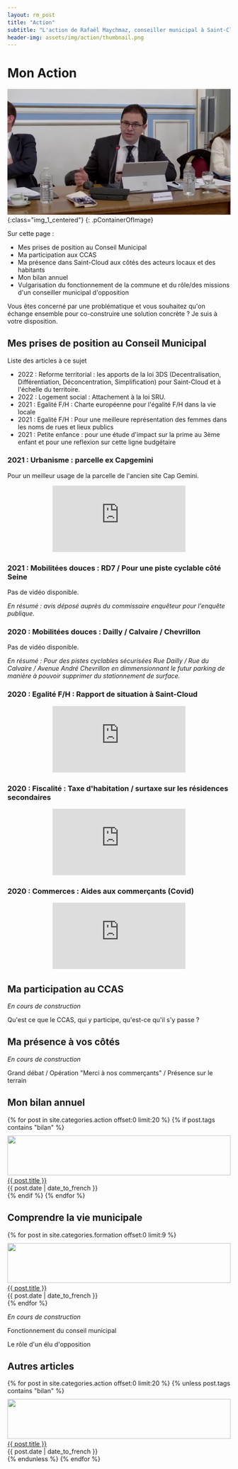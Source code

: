 ```yaml
---
layout: rm_post
title: "Action"
subtitle: "L'action de Rafaël Maychmaz, conseiller municipal à Saint-Cloud"
header-img: assets/img/action/thumbnail.png
---
```

# Mon Action

![texte alternatif à l'image](/assets/img/action/thumbnail.png "Description de l info-bulle image"){:class="img_1_centered"}
{: .pContainerOfImage}

Sur cette page :
* Mes prises de position au Conseil Municipal
* Ma participation aux CCAS
* Ma présence dans Saint-Cloud aux côtés des acteurs locaux et des habitants
* Mon bilan annuel
* Vulgarisation du fonctionnement de la commune et du rôle/des missions d'un conseiller municipal d'opposition

Vous êtes concerné par une problématique et vous souhaitez qu'on échange ensemble pour co-construire une solution concrète ? Je suis à votre disposition.

## Mes prises de position au Conseil Municipal
Liste des articles à ce sujet
* 2022 : Reforme territorial : les apports de la loi 3DS (Decentralisation, Différentiation, Déconcentration, Simplification) pour Saint-Cloud et à l'échelle du territoire.
* 2022 : Logement social : Attachement à la loi SRU.
* 2021 : Egalité F/H : Charte européenne pour l'égalité F/H dans la vie locale
* 2021 : Egalité F/H : Pour une meilleure représentation des femmes dans les noms de rues et lieux publics
* 2021 : Petite enfance : pour une étude d'impact sur la prime au 3ème enfant et pour une reflexion sur cette ligne budgétaire

### 2021 : Urbanisme : parcelle ex Capgemini
Pour un meilleur usage de la parcelle de l'ancien site Cap Gemini.

<div style="text-align: center">
<iframe
width={{ site.data.navigation.youtube_width }}
height={{ site.data.navigation.youtube_height }}
src="https://www.youtube.com/embed/SXkC0KsKXOU" frameborder="0" allow="accelerometer; autoplay; clipboard-write; encrypted-media; gyroscope; picture-in-picture" allowfullscreen></iframe>
</div>


### 2021 : Mobilitées douces : RD7 / Pour une piste cyclable côté Seine
Pas de vidéo disponible.

*En résumé : avis déposé auprès du commissaire enquêteur pour l'enquête publique.*

### 2020 : Mobilitées douces : Dailly / Calvaire / Chevrillon
Pas de vidéo disponible.

*En résumé : Pour des pistes cyclables sécurisées Rue Dailly / Rue du Calvaire / Avenue André Chevrillon en dimmensionnant le futur parking de manière à pouvoir supprimer du stationnement de surface.*


### 2020 : Egalité F/H : Rapport de situation à Saint-Cloud

<div style="text-align: center">
<iframe
width={{ site.data.navigation.youtube_width }}
height={{ site.data.navigation.youtube_height }}
src="https://www.youtube.com/embed/-2_JzBdtODk" frameborder="0" allow="accelerometer; autoplay; clipboard-write; encrypted-media; gyroscope; picture-in-picture" allowfullscreen></iframe>
</div>


### 2020 : Fiscalité : Taxe d'habitation / surtaxe sur les résidences secondaires

<div style="text-align: center">
<iframe
width={{ site.data.navigation.youtube_width }}
height={{ site.data.navigation.youtube_height }}
src="https://www.youtube.com/embed/hYei9RRt5g4" frameborder="0" allow="accelerometer; autoplay; clipboard-write; encrypted-media; gyroscope; picture-in-picture" allowfullscreen></iframe>
</div>


### 2020 : Commerces : Aides aux commerçants (Covid)

<div style="text-align: center">
<iframe
width={{ site.data.navigation.youtube_width }}
height={{ site.data.navigation.youtube_height }}
src="https://www.youtube.com/embed/9p0nBOk5yPY" frameborder="0" allow="accelerometer; autoplay; clipboard-write; encrypted-media; gyroscope; picture-in-picture" allowfullscreen></iframe>
</div>


## Ma participation au CCAS
*En cours de construction*

Qu'est ce que le CCAS, qui y participe, qu'est-ce qu'il s'y passe ?

## Ma présence à vos côtés
*En cours de construction*

Grand débat / Opération "Merci à nos commerçants" / Présence sur le terrain

## Mon bilan annuel

<div class="container" style="margin-top:10px; margin-bottom:10px;">
    {% for post in site.categories.action offset:0 limit:20 %}
        {% if post.tags contains "bilan" %}
            <div class="row" style="margin-top:10px;">
                <div class="col-5">
                    <img src="{{ post.header-img }}" width="100%" height="90px" class="img-fluid rounded">
                </div>
                <div class="col-7">
                    <a href="{{ post.url }}">{{ post.title }}</a><br>
                    {{ post.date | date_to_french }}
                </div>
            </div>
        {% endif %}
    {% endfor %}
</div>

## Comprendre la vie municipale

<div class="container" style="margin-top:10px; margin-bottom:10px;">
    {% for post in site.categories.formation offset:0 limit:9 %}
        <div class="row" style="margin-top:10px;">
            <div class="col-5">
                <img src="{{ post.header-img }}" width="100%" height="90px" class="img-fluid rounded">
            </div>
            <div class="col-7">
                <a href="{{ post.url }}">{{ post.title }}</a><br>
                {{ post.date | date_to_french }}
            </div>
        </div>
    {% endfor %}
</div>

*En cours de construction*

Fonctionnement du conseil municipal

Le rôle d'un élu d'opposition

## Autres articles

<div class="container" style="margin-top:10px; margin-bottom:10px;">
    {% for post in site.categories.action offset:0 limit:20 %}
        {% unless post.tags contains "bilan" %}
            <div class="row" style="margin-top:10px;">
                <div class="col-5">
                    <img src="{{ post.header-img }}" width="100%" height="90px" class="img-fluid rounded">
                </div>
                <div class="col-7">
                    <a href="{{ post.url }}">{{ post.title }}</a><br>
                    {{ post.date | date_to_french }}
                </div>
            </div>
        {% endunless %}
    {% endfor %}
</div>


